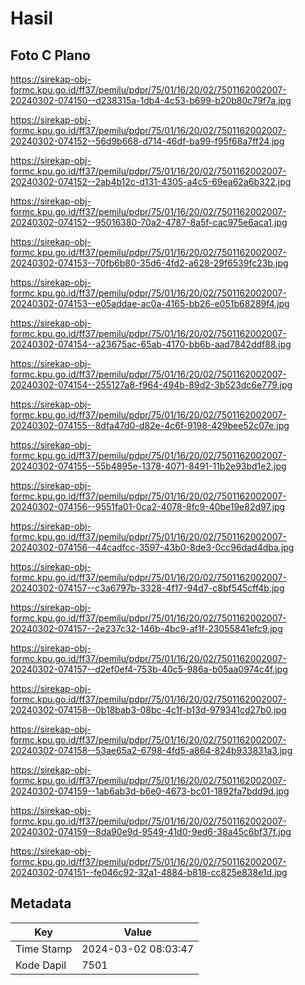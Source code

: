 # Hasil

## Foto C Plano

https://sirekap-obj-formc.kpu.go.id/ff37/pemilu/pdpr/75/01/16/20/02/7501162002007-20240302-074150--d238315a-1db4-4c53-b699-b20b80c79f7a.jpg

https://sirekap-obj-formc.kpu.go.id/ff37/pemilu/pdpr/75/01/16/20/02/7501162002007-20240302-074152--56d9b668-d714-46df-ba99-f95f68a7ff24.jpg

https://sirekap-obj-formc.kpu.go.id/ff37/pemilu/pdpr/75/01/16/20/02/7501162002007-20240302-074152--2ab4b12c-d131-4305-a4c5-69ea62a6b322.jpg

https://sirekap-obj-formc.kpu.go.id/ff37/pemilu/pdpr/75/01/16/20/02/7501162002007-20240302-074152--95016380-70a2-4787-8a5f-cac975e6aca1.jpg

https://sirekap-obj-formc.kpu.go.id/ff37/pemilu/pdpr/75/01/16/20/02/7501162002007-20240302-074153--70fb6b80-35d6-4fd2-a628-29f6539fc23b.jpg

https://sirekap-obj-formc.kpu.go.id/ff37/pemilu/pdpr/75/01/16/20/02/7501162002007-20240302-074153--e05addae-ac0a-4165-bb26-e051b68289f4.jpg

https://sirekap-obj-formc.kpu.go.id/ff37/pemilu/pdpr/75/01/16/20/02/7501162002007-20240302-074154--a23675ac-65ab-4170-bb6b-aad7842ddf88.jpg

https://sirekap-obj-formc.kpu.go.id/ff37/pemilu/pdpr/75/01/16/20/02/7501162002007-20240302-074154--255127a8-f964-494b-89d2-3b523dc6e779.jpg

https://sirekap-obj-formc.kpu.go.id/ff37/pemilu/pdpr/75/01/16/20/02/7501162002007-20240302-074155--8dfa47d0-d82e-4c6f-9198-429bee52c07e.jpg

https://sirekap-obj-formc.kpu.go.id/ff37/pemilu/pdpr/75/01/16/20/02/7501162002007-20240302-074155--55b4895e-1378-4071-8491-11b2e93bd1e2.jpg

https://sirekap-obj-formc.kpu.go.id/ff37/pemilu/pdpr/75/01/16/20/02/7501162002007-20240302-074156--9551fa01-0ca2-4078-8fc9-40be19e82d97.jpg

https://sirekap-obj-formc.kpu.go.id/ff37/pemilu/pdpr/75/01/16/20/02/7501162002007-20240302-074156--44cadfcc-3597-43b0-8de3-0cc96dad4dba.jpg

https://sirekap-obj-formc.kpu.go.id/ff37/pemilu/pdpr/75/01/16/20/02/7501162002007-20240302-074157--c3a6797b-3328-4f17-94d7-c8bf545cff4b.jpg

https://sirekap-obj-formc.kpu.go.id/ff37/pemilu/pdpr/75/01/16/20/02/7501162002007-20240302-074157--2e237c32-146b-4bc9-af1f-23055841efc9.jpg

https://sirekap-obj-formc.kpu.go.id/ff37/pemilu/pdpr/75/01/16/20/02/7501162002007-20240302-074157--d2ef0ef4-753b-40c5-986a-b05aa0974c4f.jpg

https://sirekap-obj-formc.kpu.go.id/ff37/pemilu/pdpr/75/01/16/20/02/7501162002007-20240302-074158--0b18bab3-08bc-4c1f-b13d-979341cd27b0.jpg

https://sirekap-obj-formc.kpu.go.id/ff37/pemilu/pdpr/75/01/16/20/02/7501162002007-20240302-074158--53ae65a2-6798-4fd5-a864-824b933831a3.jpg

https://sirekap-obj-formc.kpu.go.id/ff37/pemilu/pdpr/75/01/16/20/02/7501162002007-20240302-074159--1ab6ab3d-b6e0-4673-bc01-1892fa7bdd9d.jpg

https://sirekap-obj-formc.kpu.go.id/ff37/pemilu/pdpr/75/01/16/20/02/7501162002007-20240302-074159--8da90e9d-9549-41d0-9ed6-38a45c6bf37f.jpg

https://sirekap-obj-formc.kpu.go.id/ff37/pemilu/pdpr/75/01/16/20/02/7501162002007-20240302-074151--fe046c92-32a1-4884-b818-cc825e838e1d.jpg


## Metadata

| Key        | Value               |
| ---------- | ------------------- |
| Time Stamp | 2024-03-02 08:03:47 |
| Kode Dapil | 7501                |



